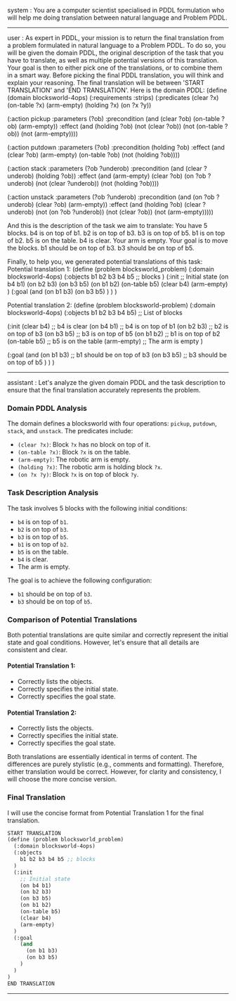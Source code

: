 system : You are a computer scientist specialised in PDDL formulation who will help me doing translation between natural language and Problem PDDL.

--------------------------------------------------

user : As expert in PDDL, your mission is to return the final translation from a problem formulated in natural language to a Problem PDDL. To do so, you will be given the domain PDDL, the original description of the task that you have to translate, as well as multiple potential versions of this translation. Your goal is then to either pick one of the translations, or to combine them in a smart way. Before picking the final PDDL translation, you will think and explain your reasoning.
 The final translation will be between 'START TRANSLATION' and 'END TRANSLATION'. Here is the domain PDDL:
(define (domain blocksworld-4ops)
  (:requirements :strips)
(:predicates (clear ?x)
             (on-table ?x)
             (arm-empty)
             (holding ?x)
             (on ?x ?y))

(:action pickup
  :parameters (?ob)
  :precondition (and (clear ?ob) (on-table ?ob) (arm-empty))
  :effect (and (holding ?ob) (not (clear ?ob)) (not (on-table ?ob)) 
               (not (arm-empty))))

(:action putdown
  :parameters  (?ob)
  :precondition (holding ?ob)
  :effect (and (clear ?ob) (arm-empty) (on-table ?ob) 
               (not (holding ?ob))))

(:action stack
  :parameters  (?ob ?underob)
  :precondition (and (clear ?underob) (holding ?ob))
  :effect (and (arm-empty) (clear ?ob) (on ?ob ?underob)
               (not (clear ?underob)) (not (holding ?ob))))

(:action unstack
  :parameters  (?ob ?underob)
  :precondition (and (on ?ob ?underob) (clear ?ob) (arm-empty))
  :effect (and (holding ?ob) (clear ?underob)
               (not (on ?ob ?underob)) (not (clear ?ob)) (not (arm-empty)))))


And this is the description of the task we aim to translate:
You have 5 blocks. 
b4 is on top of b1. 
b2 is on top of b3. 
b3 is on top of b5. 
b1 is on top of b2. 
b5 is on the table. 
b4 is clear. 
Your arm is empty. 
Your goal is to move the blocks. 
b1 should be on top of b3. 
b3 should be on top of b5. 


Finally, to help you, we generated potential translations of this task:
Potential translation 1:
(define (problem blocksworld_problem)
  (:domain blocksworld-4ops)
  (:objects 
    b1 b2 b3 b4 b5 ;; blocks
  )
  (:init 
    ;; Initial state
    (on b4 b1)
    (on b2 b3)
    (on b3 b5)
    (on b1 b2)
    (on-table b5)
    (clear b4)
    (arm-empty)
  )
  (:goal 
    (and 
      (on b1 b3)
      (on b3 b5)
    )
  )
)


Potential translation 2:
(define (problem blocksworld-problem)
  (:domain blocksworld-4ops)
  (:objects b1 b2 b3 b4 b5)  ;; List of blocks
  
  (:init 
    (clear b4)               ;; b4 is clear
    (on b4 b1)               ;; b4 is on top of b1
    (on b2 b3)               ;; b2 is on top of b3
    (on b3 b5)               ;; b3 is on top of b5
    (on b1 b2)               ;; b1 is on top of b2
    (on-table b5)            ;; b5 is on the table
    (arm-empty)              ;; The arm is empty
  )
  
  (:goal 
    (and 
      (on b1 b3)             ;; b1 should be on top of b3
      (on b3 b5)             ;; b3 should be on top of b5
    )
  )
)




--------------------------------------------------

assistant : Let's analyze the given domain PDDL and the task description to ensure that the final translation accurately represents the problem.

### Domain PDDL Analysis
The domain defines a blocksworld with four operations: `pickup`, `putdown`, `stack`, and `unstack`. The predicates include:
- `(clear ?x)`: Block `?x` has no block on top of it.
- `(on-table ?x)`: Block `?x` is on the table.
- `(arm-empty)`: The robotic arm is empty.
- `(holding ?x)`: The robotic arm is holding block `?x`.
- `(on ?x ?y)`: Block `?x` is on top of block `?y`.

### Task Description Analysis
The task involves 5 blocks with the following initial conditions:
- `b4` is on top of `b1`.
- `b2` is on top of `b3`.
- `b3` is on top of `b5`.
- `b1` is on top of `b2`.
- `b5` is on the table.
- `b4` is clear.
- The arm is empty.

The goal is to achieve the following configuration:
- `b1` should be on top of `b3`.
- `b3` should be on top of `b5`.

### Comparison of Potential Translations
Both potential translations are quite similar and correctly represent the initial state and goal conditions. However, let's ensure that all details are consistent and clear.

#### Potential Translation 1:
- Correctly lists the objects.
- Correctly specifies the initial state.
- Correctly specifies the goal state.

#### Potential Translation 2:
- Correctly lists the objects.
- Correctly specifies the initial state.
- Correctly specifies the goal state.

Both translations are essentially identical in terms of content. The differences are purely stylistic (e.g., comments and formatting). Therefore, either translation would be correct. However, for clarity and consistency, I will choose the more concise version.

### Final Translation
I will use the concise format from Potential Translation 1 for the final translation.

```lisp
START TRANSLATION
(define (problem blocksworld_problem)
  (:domain blocksworld-4ops)
  (:objects 
    b1 b2 b3 b4 b5 ;; blocks
  )
  (:init 
    ;; Initial state
    (on b4 b1)
    (on b2 b3)
    (on b3 b5)
    (on b1 b2)
    (on-table b5)
    (clear b4)
    (arm-empty)
  )
  (:goal 
    (and 
      (on b1 b3)
      (on b3 b5)
    )
  )
)
END TRANSLATION
```

--------------------------------------------------

